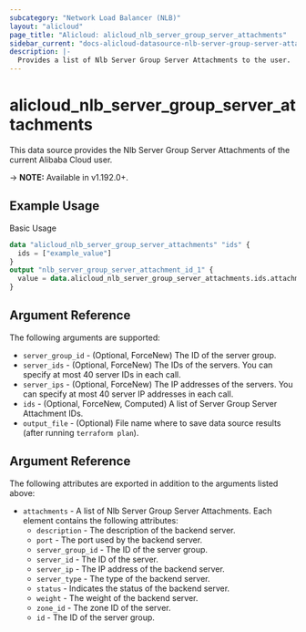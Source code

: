 ```yaml
---
subcategory: "Network Load Balancer (NLB)"
layout: "alicloud"
page_title: "Alicloud: alicloud_nlb_server_group_server_attachments"
sidebar_current: "docs-alicloud-datasource-nlb-server-group-server-attachments"
description: |-
  Provides a list of Nlb Server Group Server Attachments to the user.
---
```


# alicloud\_nlb\_server\_group\_server\_attachments

This data source provides the Nlb Server Group Server Attachments of the current Alibaba Cloud user.

-> **NOTE:** Available in v1.192.0+.

## Example Usage

Basic Usage

```terraform
data "alicloud_nlb_server_group_server_attachments" "ids" {
  ids = ["example_value"]
}
output "nlb_server_group_server_attachment_id_1" {
  value = data.alicloud_nlb_server_group_server_attachments.ids.attachments.0.id
}
```

## Argument Reference

The following arguments are supported:

* `server_group_id` - (Optional, ForceNew) The ID of the server group.
* `server_ids` - (Optional, ForceNew) The IDs of the servers. You can specify at most 40 server IDs in each call.
* `server_ips` - (Optional, ForceNew) The IP addresses of the servers. You can specify at most 40 server IP addresses in each call.
* `ids` - (Optional, ForceNew, Computed) A list of Server Group Server Attachment IDs.
* `output_file` - (Optional) File name where to save data source results (after running `terraform plan`).

## Argument Reference

The following attributes are exported in addition to the arguments listed above:

* `attachments` - A list of Nlb Server Group Server Attachments. Each element contains the following attributes:
	* `description` - The description of the backend server.
	* `port` - The port used by the backend server.
	* `server_group_id` - The ID of the server group.
	* `server_id` - The ID of the server.
	* `server_ip` - The IP address of the backend server.
	* `server_type` - The type of the backend server.
	* `status` - Indicates the status of the backend server.
	* `weight` - The weight of the backend server.
	* `zone_id` - The zone ID of the server.
	* `id` - The ID of the server group.